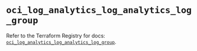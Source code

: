 # `oci_log_analytics_log_analytics_log_group`

Refer to the Terraform Registry for docs: [`oci_log_analytics_log_analytics_log_group`](https://registry.terraform.io/providers/hashicorp/oci/7.19.0/docs/resources/log_analytics_log_analytics_log_group).
